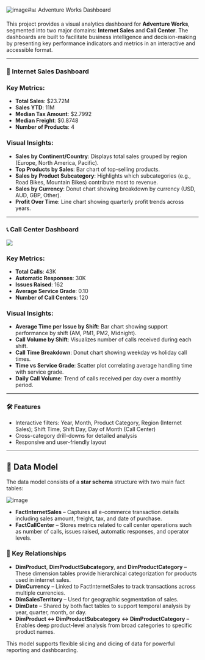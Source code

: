 ![image](https://github.com/user-attachments/assets/662bc2fd-5e65-4b4f-b428-8fa15ac931f2)#📊 Adventure Works Dashboard

This project provides a visual analytics dashboard for **Adventure Works**, segmented into two major domains: **Internet Sales** and **Call Center**. The dashboards are built to facilitate business intelligence and decision-making by presenting key performance indicators and metrics in an interactive and accessible format.

---

### 🛒 Internet Sales Dashboard

### Key Metrics:

- **Total Sales**: $23.72M
- **Sales YTD**: 11M
- **Median Tax Amount**: $2.7992
- **Median Freight**: $0.8748
- **Number of Products**: 4

### Visual Insights:

- **Sales by Continent/Country**: Displays total sales grouped by region (Europe, North America, Pacific).
- **Top Products by Sales**: Bar chart of top-selling products.
- **Sales by Product Subcategory**: Highlights which subcategories (e.g., Road Bikes, Mountain Bikes) contribute most to revenue.
- **Sales by Currency**: Donut chart showing breakdown by currency (USD, AUD, GBP, Other).
- **Profit Over Time**: Line chart showing quarterly profit trends across years.

---

### 📞 Call Center Dashboard

![](https://chatgpt.com/c/path-to-your-screenshot2.png)

### Key Metrics:

- **Total Calls**: 43K
- **Automatic Responses**: 30K
- **Issues Raised**: 162
- **Average Service Grade**: 0.10
- **Number of Call Centers**: 120

### Visual Insights:

- **Average Time per Issue by Shift**: Bar chart showing support performance by shift (AM, PM1, PM2, Midnight).
- **Call Volume by Shift**: Visualizes number of calls received during each shift.
- **Call Time Breakdown**: Donut chart showing weekday vs holiday call times.
- **Time vs Service Grade**: Scatter plot correlating average handling time with service grade.
- **Daily Call Volume**: Trend of calls received per day over a monthly period.

---

### 🛠️ Features

- Interactive filters: Year, Month, Product Category, Region (Internet Sales); Shift Time, Shift Day, Day of Month (Call Center)
- Cross-category drill-downs for detailed analysis
- Responsive and user-friendly layout

---

## 🧩 Data Model


The data model consists of a **star schema** structure with two main fact tables:

![image](https://github.com/user-attachments/assets/0c7a2e02-88f4-4a8c-be41-4908ed9388a8)

- **FactInternetSales** – Captures all e-commerce transaction details including sales amount, freight, tax, and date of purchase.
- **FactCallCenter** – Stores metrics related to call center operations such as number of calls, issues raised, automatic responses, and operator levels.

### 🔑 Key Relationships

- **DimProduct**, **DimProductSubcategory**, and **DimProductCategory** – These dimension tables provide hierarchical categorization for products used in internet sales.
- **DimCurrency** – Linked to FactInternetSales to track transactions across multiple currencies.
- **DimSalesTerritory** – Used for geographic segmentation of sales.
- **DimDate** – Shared by both fact tables to support temporal analysis by year, quarter, month, or day.
- **DimProduct ↔ DimProductSubcategory ↔ DimProductCategory** – Enables deep product-level analysis from broad categories to specific product names.

This model supports flexible slicing and dicing of data for powerful reporting and dashboarding.

